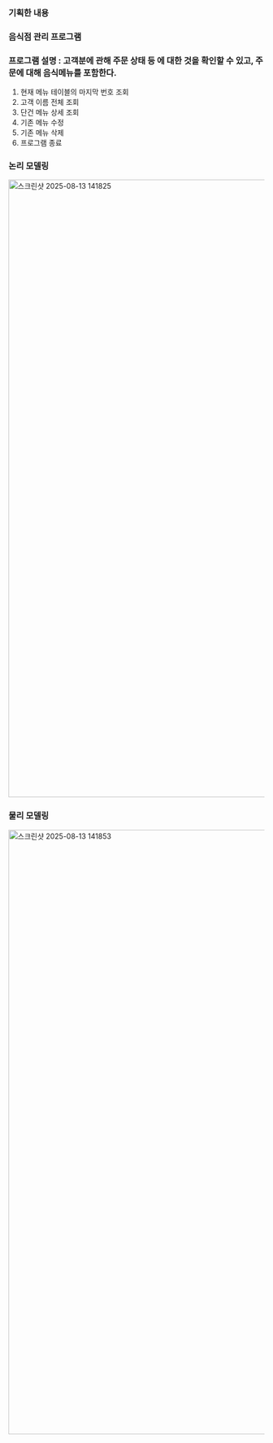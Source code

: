 ### 기획한 내용
### 음식점 관리 프로그램
### 프로그램 설명 : 고객분에 관해 주문 상태 등 에 대한 것을 확인할 수 있고, 주문에 대해 음식메뉴를 포함한다.
1. 현재 메뉴 테이블의 마지막 번호 조회
2. 고객 이름 전체 조회
3. 단건 메뉴 상세 조회
4. 기존 메뉴 수정
5. 기존 메뉴 삭제
9. 프로그램 종료
### 논리 모델링 
<img width="2223" height="1215" alt="스크린샷 2025-08-13 141825" src="https://github.com/user-attachments/assets/42cbe966-f55a-43fd-b498-39156b68651c" />


### 물리 모델링
<img width="2216" height="1189" alt="스크린샷 2025-08-13 141853" src="https://github.com/user-attachments/assets/d453734b-fdb0-4624-9f32-ed1e6e7e323f" />


